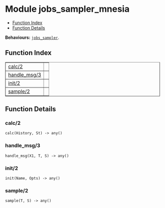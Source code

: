 

# Module jobs_sampler_mnesia #
* [Function Index](#index)
* [Function Details](#functions)

__Behaviours:__ [`jobs_sampler`](jobs_sampler.md).

<a name="index"></a>

## Function Index ##


<table width="100%" border="1" cellspacing="0" cellpadding="2" summary="function index"><tr><td valign="top"><a href="#calc-2">calc/2</a></td><td></td></tr><tr><td valign="top"><a href="#handle_msg-3">handle_msg/3</a></td><td></td></tr><tr><td valign="top"><a href="#init-2">init/2</a></td><td></td></tr><tr><td valign="top"><a href="#sample-2">sample/2</a></td><td></td></tr></table>


<a name="functions"></a>

## Function Details ##

<a name="calc-2"></a>

### calc/2 ###

`calc(History, St) -> any()`

<a name="handle_msg-3"></a>

### handle_msg/3 ###

`handle_msg(X1, T, S) -> any()`

<a name="init-2"></a>

### init/2 ###

`init(Name, Opts) -> any()`

<a name="sample-2"></a>

### sample/2 ###

`sample(T, S) -> any()`


